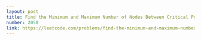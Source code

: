 ```yaml
---
layout: post
title: Find the Minimum and Maximum Number of Nodes Between Critical Points
number: 2058
link: https://leetcode.com/problems/find-the-minimum-and-maximum-number-of-nodes-between-critical-points
---
```


